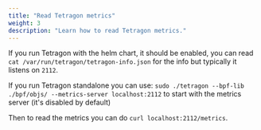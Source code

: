 ```yaml
---
title: "Read Tetragon metrics"
weight: 3
description: "Learn how to read Tetragon metrics."
---
```


If you run Tetragon with the helm chart, it should be enabled, you can read `cat /var/run/tetragon/tetragon-info.json` for the info but typically it listens on `2112`.

If you run Tetragon standalone you can use: `sudo ./tetragon --bpf-lib ./bpf/objs/ --metrics-server localhost:2112` to start with the metrics server (it's disabled by default)

Then to read the metrics you can do `curl localhost:2112/metrics`.

